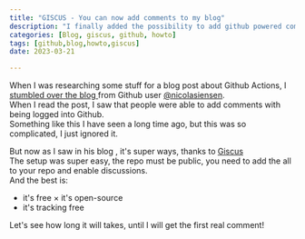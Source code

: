 ```yaml
---
title: "GISCUS - You can now add comments to my blog"
description: "I finally added the possibility to add github powered comments to my blog, thanks to Giscus"
categories: [Blog, giscus, github, howto]
tags: [github,blog,howto,giscus]
date: 2023-03-21

---
```


When I was researching some stuff for a blog post about Github Actions, I [stumbled over the blog ](https://github.com/nicolasiensen/nicolasiensen.github.io/blob/master/_config.yml) from Github user [@nicolasiensen](https://github.com/nicolasiensen).   
When I read the post, I saw that people were able to add comments with being logged into Github.  
Something like this I have seen a long time ago, but this was so complicated, I just ignored it.  

But now as I saw in his blog , it's super ways, thanks to [Giscus](https://giscus.app)   
The setup was super easy, the repo must be public, you need to add the all to your repo and enable discussions.  
And the best is:  
* it's free
× it's open-source
* it's tracking free

Let's see how long it will takes, until I will get the first real comment! 


